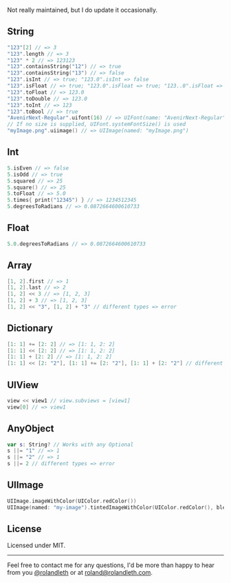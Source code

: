 Not really maintained, but I do update it occasionally.

## String

```swift
"123"[2] // => 3
"123".length // => 3
"123" * 2 // => 123123
"123".containsString("12") // => true
"123".containsString("13") // => false
"123".isInt // => true; "123.0".isInt => false
"123".isFloat // => true; "123.0".isFloat => true; "123..0".isFloat => false
"123".toFloat // => 123.0
"123".toDouble // => 123.0
"123".toInt // => 123
"123".toBool // => true
"AvenirNext-Regular".uifont(16) // => UIFont(name: "AvenirNext-Regular", size: 16)
// If no size is supplied, UIFont.systemFontSize() is used
"myImage.png".uiimage() // => UIImage(named: "myImage.png")
```

## Int

```swift
5.isEven // => false
5.isOdd // => true
5.squared // => 25
5.square() // => 25
5.toFloat // => 5.0
5.times{ print("12345") } // => 1234512345
5.degreesToRadians // => 0.0872664600610733
```

## Float

```swift
5.0.degreesToRadians // => 0.0872664600610733
```

## Array

```swift
[1, 2].first // => 1
[1, 2].last // => 2
[1, 2] << 3 // => [1, 2, 3]
[1, 2] + 3 // => [1, 2, 3]
[1, 2] << "3", [1, 2] + "3" // different types => error
```

## Dictionary

```swift
[1: 1] += [2: 2] // => [1: 1, 2: 2]
[1: 1] << [2: 2] // => [1: 1, 2: 2]
[1: 1] + [2: 2] // => [1: 1, 2: 2]
[1: 1] << [2: "2"], [1: 1] += [2: "2"], [1: 1] + [2: "2"] // different types => error
```

## UIView

```swift
view << view1 // view.subviews = [view1]
view[0] // => view1
```

## AnyObject

```swift
var s: String? // Works with any Optional
s ||= "1" // => 1
s ||= "2" // => 1
s ||= 2 // different types => error
```

## UIImage

```swift
UIImage.imageWithColor(UIColor.redColor())
UIImage(named: "my-image").tintedImageWithColor(UIColor.redColor(), blendMode: kCGBlendModeHue)
```

## License
Licensed under MIT.

---

Feel free to contact me for any questions, I'd be more than happy to hear from you [@rolandleth](https://twitter.com/rolandleth) or at [roland@rolandleth.com](mailto:roland@rolandleth.com).
